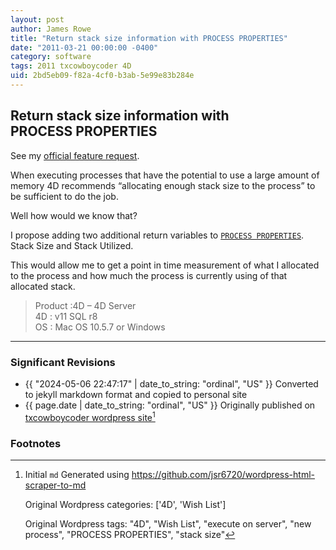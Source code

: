 ```yaml
---
layout: post
author: James Rowe
title: "Return stack size information with PROCESS PROPERTIES"
date: "2011-03-21 00:00:00 -0400"
category: software
tags: 2011 txcowboycoder 4D
uid: 2bd5eb09-f82a-4cf0-b3ab-5e99e83b284e
---
```


## Return stack size information with PROCESS PROPERTIES

See my [official feature request](http://forums.4d.fr/Post//5368969/1/).

When executing processes that have the potential to use a large amount of memory 4D recommends “allocating enough stack size to the process” to be sufficient to do the job.

Well how would we know that?

I propose adding two additional return variables to [`PROCESS PROPERTIES`](http://doc.4d.com/4Dv11.6/help/command/en/page336.html). Stack Size and Stack Utilized.

This would allow me to get a point in time measurement of what I allocated to the process and how much the process is currently using of that allocated stack.

>Product :4D – 4D Server  
>4D : v11 SQL r8  
>OS : Mac OS 10.5.7 or Windows

---

### Significant Revisions

- {{ "2024-05-06 22:47:17" | date_to_string: "ordinal", "US" }} Converted to jekyll markdown format and copied to personal site
- {{ page.date | date_to_string: "ordinal", "US" }} Originally published on [txcowboycoder wordpress site](https://txcowboycoder.wordpress.com/2011/03/21/return-stack-size-information-with-process-properties/)[^draft]

### Footnotes

[^draft]: Initial `md` Generated using <https://github.com/jsr6720/wordpress-html-scraper-to-md>

    Original Wordpress categories: ['4D', 'Wish List']

    Original Wordpress tags: "4D", "Wish List", "execute on server", "new process", "PROCESS PROPERTIES", "stack size"